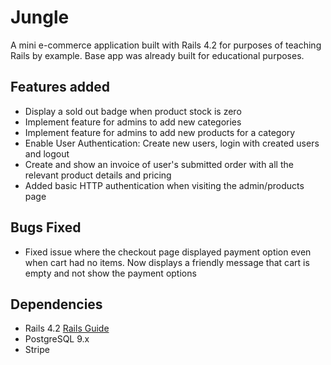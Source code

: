# Jungle

A mini e-commerce application built with Rails 4.2 for purposes of teaching Rails by example. Base app was already built for educational purposes.

## Features added
* Display a sold out badge when product stock is zero
* Implement feature for admins to add new categories
* Implement feature for admins to add new products for a category
* Enable User Authentication: Create new users, login with created users and logout
* Create and show an invoice of user's submitted order with all the relevant product details and pricing
* Added basic HTTP authentication when visiting the admin/products page

## Bugs Fixed
* Fixed issue where the checkout page displayed payment option even when cart had no items. Now displays a friendly message that cart is empty and not show the payment options


## Dependencies

* Rails 4.2 [Rails Guide](http://guides.rubyonrails.org/v4.2/)
* PostgreSQL 9.x
* Stripe
